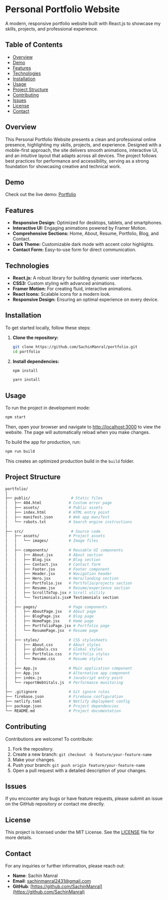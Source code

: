 # Personal Portfolio Website

A modern, responsive portfolio website built with React.js to showcase my skills, projects, and professional experience.

## Table of Contents

- [Overview](#overview)
- [Demo](#demo)
- [Features](#features)
- [Technologies](#technologies)
- [Installation](#installation)
- [Usage](#usage)
- [Project Structure](#project-structure)
- [Contributing](#contributing)
- [Issues](#issues)
- [License](#license)
- [Contact](#contact)

## Overview

This Personal Portfolio Website presents a clean and professional online presence, highlighting my skills, projects, and experience. Designed with a mobile-first approach, the site delivers smooth animations, interactive UI, and an intuitive layout that adapts across all devices. The project follows best practices for performance and accessibility, serving as a strong foundation for showcasing creative and technical work.

## Demo

Check out the live demo: [Portfolio](sachinmanral.netlify.app)

## Features

- **Responsive Design:** Optimized for desktops, tablets, and smartphones.
- **Interactive UI:** Engaging animations powered by Framer Motion.
- **Comprehensive Sections:** Home, About, Resume, Portfolio, Blog, and Contact.
- **Dark Theme:** Customizable dark mode with accent color highlights.
- **Contact Form:** Easy-to-use form for direct communication.

## Technologies

- **React.js:** A robust library for building dynamic user interfaces.
- **CSS3:** Custom styling with advanced animations.
- **Framer Motion:** For creating fluid, interactive animations.
- **React Icons:** Scalable icons for a modern look.
- **Responsive Design:** Ensuring an optimal experience on every device.

## Installation

To get started locally, follow these steps:

1. **Clone the repository:**

   ```bash
   git clone https://github.com/SachinManral/portfolio.git
   cd portfolio
   ```

2. **Install dependencies:**

   ```bash
   npm install
   ```

   ```bash
   yarn install
   ```

## Usage

To run the project in development mode:

```bash
npm start
```

Then, open your browser and navigate to [http://localhost:3000](http://localhost:3000) to view the website. The page will automatically reload when you make changes.

To build the app for production, run:

```bash
npm run build
```

This creates an optimized production build in the `build` folder.

## Project Structure

```bash
portfolio/
│
├── public/                  # Static files
│   ├── 404.html            # Custom error page
│   ├── assets/             # Public assets
│   ├── index.html          # HTML entry point
│   ├── manifest.json       # Web app manifest
│   └── robots.txt          # Search engine instructions
│
├── src/                     # Source code
│   ├── assets/             # Project assets
│   │   └── images/         # Image files
│   │
│   ├── components/         # Reusable UI components
│   │   ├── About.jsx       # About section
│   │   ├── Blog.jsx        # Blog section
│   │   ├── Contact.jsx     # Contact form
│   │   ├── Footer.jsx      # Footer component
│   │   ├── Header.jsx      # Navigation header
│   │   ├── Hero.jsx        # Hero/landing section
│   │   ├── Portfolio.jsx   # Portfolio/projects section
│   │   ├── Resume.jsx      # Resume/experience section
│   │   ├── ScrollToTop.jsx # Scroll utility
│   │   └── Testimonials.jsx# Testimonials section
│   │
│   ├── pages/              # Page components
│   │   ├── AboutPage.jsx   # About page
│   │   ├── BlogPage.jsx    # Blog page
│   │   ├── HomePage.jsx    # Home page
│   │   ├── PortfolioPage.jsx # Portfolio page
│   │   └── ResumePage.jsx  # Resume page
│   │
│   ├── styles/             # CSS stylesheets
│   │   ├── About.css       # About styles
│   │   ├── globals.css     # Global styles
│   │   ├── Portfolio.css   # Portfolio styles
│   │   └── Resume.css      # Resume styles
│   │
│   ├── App.js              # Main application component
│   ├── App.jsx             # Alternative app component
│   ├── index.js            # JavaScript entry point
│   └── reportWebVitals.js  # Performance monitoring
│
├── .gitignore              # Git ignore rules
├── firebase.json           # Firebase configuration
├── netlify.toml            # Netlify deployment config
├── package.json            # Project dependencies
└── README.md               # Project documentation
```

## Contributing

Contributions are welcome! To contribute:

1. Fork the repository.
2. Create a new branch: `git checkout -b feature/your-feature-name`
3. Make your changes.
4. Push your branch: `git push origin feature/your-feature-name`
5. Open a pull request with a detailed description of your changes.

## Issues

If you encounter any bugs or have feature requests, please submit an issue on the GitHub repository or contact me directly.

## License

This project is licensed under the MIT License. See the [LICENSE](https://opensource.org/licenses/MIT) file for more details.

## Contact

For any inquiries or further information, please reach out:

- **Name**: Sachin Manral
- **Email**: [sachinmanral2431@gmail.com](mailto:sachinmanral2431@gmail.com)
- **GitHub**: [https://github.com/SachinManral](https://github.com/SachinManral)
